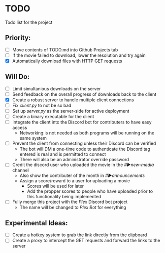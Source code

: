 # TODO
Todo list for the project


## Priority:
 * [ ] Move contents of TODO.md into Github Projects tab
 * [ ] If the movie failed to download, lower the resolution and try again
 * [x] Automatically download files with HTTP GET requests

## Will Do:
 * [ ] Limit simultanious downloads on the server
 * [ ] Send feedback on the overall progress of downloads back to the client
 * [x] Create a robust server to handle multiple client connections
 * [ ] Fix *client.py* to not be so bad
 * [ ] Set up *server.py* as the server-side for active deployment
 * [ ] Create a binary executable for the client
 * [ ] Integrate the client into the Discord bot for contributers to have easy access
 	* Networking is not needed as both programs will be running on the same system
 * [ ] Prevent the client from connecting unless their Discord can be verified
 	* The bot will DM a one-time code to authenticate the Discord tag entered is real and is permitted to connect
 	* There will also be an administrator override password
 * [ ] Credit the discord user who uploaded the movie in the *#▶new-media* channel
 	* Also show the contributer of the month in *#▶announcements*
 	* Assign a score/reward to a user for uploading a movie
 		* Scores will be used for later
 		* Add the propper scores to people who have uploaded prior to this functionality being implemented
 * [ ] Fully merge this project with the *Plex* Discord bot project
 	* The name will be changed to *Plex Bot* for everything

## Experimental Ideas:
 * [ ] Create a hotkey system to grab the link directly from the clipboard
 * [ ] Create a proxy to intercept the GET requests and forward the links to the server
